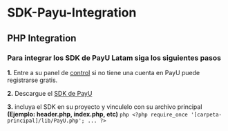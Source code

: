 # SDK-Payu-Integration
## PHP Integration
### Para integrar los SDK de PayU Latam siga los siguientes pasos

**1.** Entre a su panel de [control](https://merchants.payulatam.com/#/login/auth) si no tiene una cuenta en PayU puede registrarse gratis.

**2.** Descargue el [SDK de PayU](http://developers.payulatam.com/es/sdk/)

**3.** incluya el SDK en su proyecto y vinculelo con su archivo principal **(Ejemplo: header.php, index.php, etc)**
      ```php
      <?php
      require_once '[carpeta-principal]/lib/PayU.php';
      ...
      ?>
      ```
